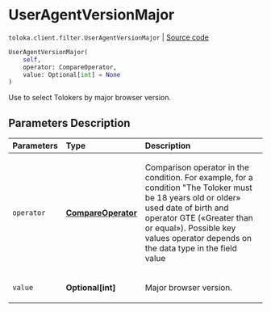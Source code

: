 # UserAgentVersionMajor
`toloka.client.filter.UserAgentVersionMajor` | [Source code](https://github.com/Toloka/toloka-kit/blob/v1.0.1/src/client/filter.py#L627)

```python
UserAgentVersionMajor(
    self,
    operator: CompareOperator,
    value: Optional[int] = None
)
```

Use to select Tolokers by major browser version.

## Parameters Description

| Parameters | Type | Description |
| :----------| :----| :-----------|
`operator`|**[CompareOperator](toloka.client.primitives.operators.CompareOperator.md)**|<p>Comparison operator in the condition. For example, for a condition &quot;The Toloker must be 18 years old or older» used date of birth and operator GTE («Greater than or equal»). Possible key values operator depends on the data type in the field value</p>
`value`|**Optional\[int\]**|<p>Major browser version.</p>
